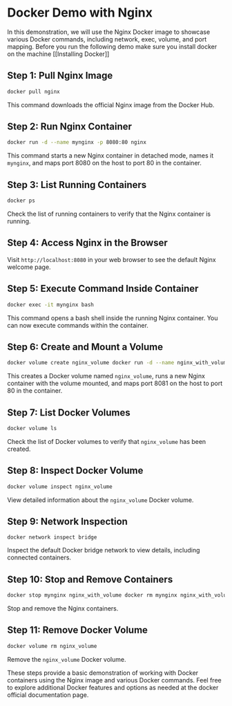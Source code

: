 # Docker Demo with Nginx

In this demonstration, we will use the Nginx Docker image to showcase various Docker commands, including network, exec, volume, and port mapping.
Before you run the following demo make sure you install docker on the machine [[Installing Docker]]

## Step 1: Pull Nginx Image

```bash
docker pull nginx
```
This command downloads the official Nginx image from the Docker Hub.

## Step 2: Run Nginx Container

```bash
docker run -d --name mynginx -p 8080:80 nginx
```
This command starts a new Nginx container in detached mode, names it `mynginx`, and maps port 8080 on the host to port 80 in the container.
## Step 3: List Running Containers

```bash
docker ps
```

Check the list of running containers to verify that the Nginx container is running.

## Step 4: Access Nginx in the Browser

Visit `http://localhost:8080` in your web browser to see the default Nginx welcome page.

## Step 5: Execute Command Inside Container

```bash
docker exec -it mynginx bash
```

This command opens a bash shell inside the running Nginx container. You can now execute commands within the container.

## Step 6: Create and Mount a Volume


```bash
docker volume create nginx_volume docker run -d --name nginx_with_volume -p 8081:80 -v nginx_volume:/usr/share/nginx/html nginx
```

This creates a Docker volume named `nginx_volume`, runs a new Nginx container with the volume mounted, and maps port 8081 on the host to port 80 in the container.

## Step 7: List Docker Volumes

```bash
docker volume ls
```

Check the list of Docker volumes to verify that `nginx_volume` has been created.

## Step 8: Inspect Docker Volume

```bash
docker volume inspect nginx_volume
```

View detailed information about the `nginx_volume` Docker volume.

## Step 9: Network Inspection

```
docker network inspect bridge
```

Inspect the default Docker bridge network to view details, including connected containers.

## Step 10: Stop and Remove Containers

```bash
docker stop mynginx nginx_with_volume docker rm mynginx nginx_with_volume
```

Stop and remove the Nginx containers.

## Step 11: Remove Docker Volume

```bash
docker volume rm nginx_volume
```

Remove the `nginx_volume` Docker volume.

These steps provide a basic demonstration of working with Docker containers using the Nginx image and various Docker commands. Feel free to explore additional Docker features and options as needed at the docker official documentation page.
